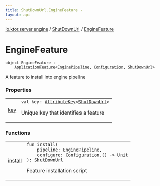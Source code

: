 ```yaml
---
title: ShutDownUrl.EngineFeature - 
layout: api
---
```


<div class='api-docs-breadcrumbs'><a href="../../index.html">io.ktor.server.engine</a> / <a href="../index.html">ShutDownUrl</a> / <a href="./index.html">EngineFeature</a></div>

# EngineFeature

<div class="signature"><code><span class="keyword">object </span><span class="identifier">EngineFeature</span>&nbsp;<span class="symbol">:</span>&nbsp;<br/>&nbsp;&nbsp;&nbsp;&nbsp;<a href="../../../io.ktor.application/-application-feature/index.html"><span class="identifier">ApplicationFeature</span></a><span class="symbol">&lt;</span><a href="../../-engine-pipeline/index.html"><span class="identifier">EnginePipeline</span></a><span class="symbol">,</span>&nbsp;<a href="../-configuration/index.html"><span class="identifier">Configuration</span></a><span class="symbol">,</span>&nbsp;<a href="../index.html"><span class="identifier">ShutDownUrl</span></a><span class="symbol">&gt;</span></code></div>

A feature to install into engine pipeline

### Properties

<table class="api-docs-table">
<tbody>
<tr>
<td markdown="1">

<a href="key.html">key</a>


</td>
<td markdown="1">
<div class="signature"><code><span class="keyword">val </span><span class="identifier">key</span><span class="symbol">: </span><a href="../../../io.ktor.util/-attribute-key/index.html"><span class="identifier">AttributeKey</span></a><span class="symbol">&lt;</span><a href="../index.html"><span class="identifier">ShutDownUrl</span></a><span class="symbol">&gt;</span></code></div>

Unique key that identifies a feature


</td>
</tr>
</tbody>
</table>

### Functions

<table class="api-docs-table">
<tbody>
<tr>
<td markdown="1">

<a href="install.html">install</a>


</td>
<td markdown="1">
<div class="signature"><code><span class="keyword">fun </span><span class="identifier">install</span><span class="symbol">(</span><br/>&nbsp;&nbsp;&nbsp;&nbsp;<span class="parameterName" id="io.ktor.server.engine.ShutDownUrl.EngineFeature$install(io.ktor.server.engine.EnginePipeline, kotlin.Function1((io.ktor.server.engine.ShutDownUrl.Configuration, kotlin.Unit)))/pipeline">pipeline</span><span class="symbol">:</span>&nbsp;<a href="../../-engine-pipeline/index.html"><span class="identifier">EnginePipeline</span></a><span class="symbol">, </span><br/>&nbsp;&nbsp;&nbsp;&nbsp;<span class="parameterName" id="io.ktor.server.engine.ShutDownUrl.EngineFeature$install(io.ktor.server.engine.EnginePipeline, kotlin.Function1((io.ktor.server.engine.ShutDownUrl.Configuration, kotlin.Unit)))/configure">configure</span><span class="symbol">:</span>&nbsp;<a href="../-configuration/index.html"><span class="identifier">Configuration</span></a><span class="symbol">.</span><span class="symbol">(</span><span class="symbol">)</span>&nbsp;<span class="symbol">-&gt;</span>&nbsp;<a href="https://kotlinlang.org/api/latest/jvm/stdlib/kotlin/-unit/index.html"><span class="identifier">Unit</span></a><br/><span class="symbol">)</span><span class="symbol">: </span><a href="../index.html"><span class="identifier">ShutDownUrl</span></a></code></div>

Feature installation script


</td>
</tr>
</tbody>
</table>

